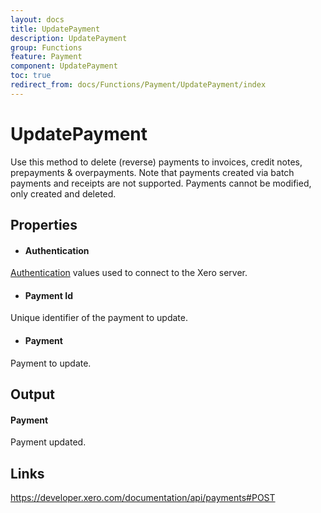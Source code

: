 ```yaml
---
layout: docs
title: UpdatePayment
description: UpdatePayment
group: Functions
feature: Payment
component: UpdatePayment
toc: true
redirect_from: docs/Functions/Payment/UpdatePayment/index
---
```

UpdatePayment
============

Use this method to delete (reverse) payments to invoices, credit notes, prepayments & overpayments. Note that payments created via batch payments and receipts are not supported. Payments cannot be modified, only created and deleted.

Properties
----------

- #### Authentication
[Authentication](../../../Common/Authentication/Index.md) values used to connect to the Xero server.
- #### Payment Id
Unique identifier of the payment to update.
- #### Payment
Payment to update.


Output
-----
#### Payment
Payment updated.

Links
-----

https://developer.xero.com/documentation/api/payments#POST
